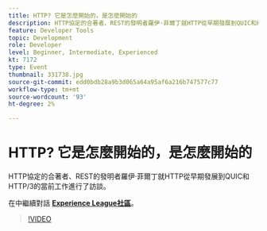 ```yaml
---
title: HTTP? 它是怎麼開始的，是怎麼開始的
description: HTTP協定的合著者、REST的發明者羅伊·菲爾丁就HTTP從早期發展到QUIC和HTTP/3的當前工作進行了訪談。 本次會議是作為Adobe Developers Live內容活動的一部分進行的。
feature: Developer Tools
topic: Development
role: Developer
level: Beginner, Intermediate, Experienced
kt: 7172
type: Event
thumbnail: 331738.jpg
source-git-commit: edd0bdb28a9b3d065a64a95af6a216b747577c77
workflow-type: tm+mt
source-wordcount: '93'
ht-degree: 2%

---
```



# HTTP? 它是怎麼開始的，是怎麼開始的

HTTP協定的合著者、REST的發明者羅伊·菲爾丁就HTTP從早期發展到QUIC和HTTP/3的當前工作進行了訪談。

在中繼續對話 **[Experience League社區](http://adobe.ly/36Yd3v6)**。

>[!VIDEO](https://video.tv.adobe.com/v/331738/?quality=12&learn=on&hidetitle=true)
